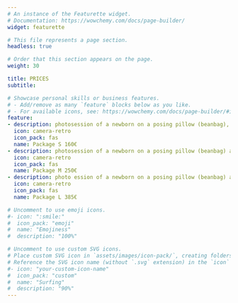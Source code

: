 ```yaml
---
# An instance of the Featurette widget.
# Documentation: https://wowchemy.com/docs/page-builder/
widget: featurette

# This file represents a page section.
headless: true

# Order that this section appears on the page.
weight: 30

title: PRICES
subtitle:

# Showcase personal skills or business features.
# - Add/remove as many `feature` blocks below as you like.
# - For available icons, see: https://wowchemy.com/docs/page-builder/#icons
feature:
- description: photosession of a newborn on a posing pillow (beanbag), 7 processed digital photos, shooting for 2 hours in the studio, printed photos 10x15cm, USB drive with all photos in individually designed packaging, processing of additional photos 10 € / photo
  icon: camera-retro
  icon_pack: fas
  name: Package S 160€
- description: photosession of a newborn on a posing pillow (beanbag) and in the props, 15 processed digital photos,family shots and photos with siblings, shooting for 2-3 hours in the studio, printed photos 10x15cm, USB drive with all photos in individually designed packaging, processing of additional photos 9 € / photo
  icon: camera-retro
  icon_pack: fas
  name: Package M 250€
- description: photo ession of a newborn on a posing pillow (beanbag) and in the props, 25 processed digital photos, family shots and photos with siblings, shooting for 2-3 hours in the studio, printed photos 10x15cm, photobook 20 x 20 cm, USB drive with all photos in individually designed packaging, processing of additional photos 8 € / photo
  icon: camera-retro
  icon_pack: fas
  name: Package L 385€

# Uncomment to use emoji icons.
#- icon: ":smile:"
#  icon_pack: "emoji"
#  name: "Emojiness"
#  description: "100%"  

# Uncomment to use custom SVG icons.
# Place custom SVG icon in `assets/images/icon-pack/`, creating folders if necessary.
# Reference the SVG icon name (without `.svg` extension) in the `icon` field.
#- icon: "your-custom-icon-name"
#  icon_pack: "custom"
#  name: "Surfing"
#  description: "90%"
---
```

